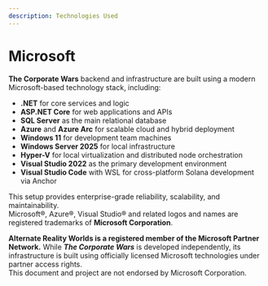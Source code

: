```yaml
---
description: Technologies Used
---
```


# Microsoft

**The Corporate Wars** backend and infrastructure are built using a modern Microsoft-based technology stack, including:

* **.NET** for core services and logic
* **ASP.NET Core** for web applications and APIs
* **SQL Server** as the main relational database
* **Azure** and **Azure Arc** for scalable cloud and hybrid deployment
* **Windows 11** for development team machines
* **Windows Server 2025** for local infrastructure
* **Hyper-V** for local virtualization and distributed node orchestration
* **Visual Studio 2022** as the primary development environment
* **Visual Studio Code** with WSL for cross-platform Solana development via Anchor

This setup provides enterprise-grade reliability, scalability, and maintainability.\
Microsoft®, Azure®, Visual Studio® and related logos and names are registered trademarks of **Microsoft Corporation**.

**Alternate Reality Worlds is a registered member of the Microsoft Partner Network.** While _**The Corporate Wars**_ is developed independently, its infrastructure is built using officially licensed Microsoft technologies under partner access rights.\
This document and project are not endorsed by Microsoft Corporation.
